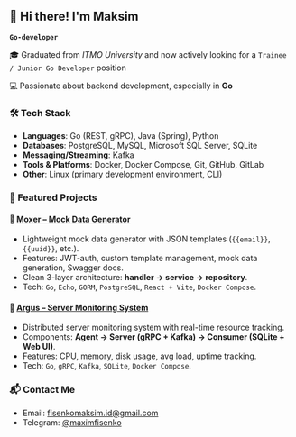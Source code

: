 ## 👋 Hi there! I'm Maksim

**`Go-developer`**

🎓 Graduated from *ITMO University* and now actively looking for a `Trainee / Junior Go Developer` position

💻 Passionate about backend development, especially in **Go**

### 🛠️ Tech Stack

- **Languages**: Go (REST, gRPC), Java (Spring), Python
- **Databases**: PostgreSQL, MySQL, Microsoft SQL Server, SQLite
- **Messaging/Streaming**: Kafka
- **Tools & Platforms**: Docker, Docker Compose, Git, GitHub, GitLab
- **Other**: Linux (primary development environment, CLI)

### :rocket: Featured Projects

#### :small_blue_diamond: [Moxer – Mock Data Generator](https://github.com/maksimfisenko/moxer)
- Lightweight mock data generator with JSON templates (`{{email}}`, `{{uuid}}`, etc.).
- Features: JWT-auth, custom template management, mock data generation, Swagger docs.
- Clean 3-layer architecture: **handler → service → repository**.
- Tech: `Go`, `Echo`, `GORM`, `PostgreSQL`, `React + Vite`, `Docker Compose`.

#### :small_blue_diamond: [Argus – Server Monitoring System](https://github.com/maksimfisenko/argus)
- Distributed server monitoring system with real-time resource tracking.
- Components: **Agent → Server (gRPC + Kafka) → Consumer (SQLite + Web UI)**.
- Features: CPU, memory, disk usage, avg load, uptime tracking.
- Tech: `Go`, `gRPC`, `Kafka`, `SQLite`, `Docker Compose`.

### 📬 Contact Me
- Email: fisenkomaksim.id@gmail.com
- Telegram: [@maximfisenko](https://t.me/maximfisenko)

